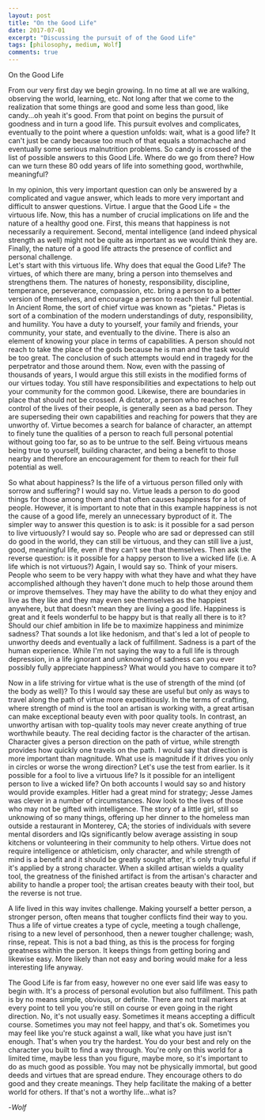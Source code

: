 ```yaml
---
layout: post
title: "On the Good Life"
date: 2017-07-01
excerpt: "Discussing the pursuit of of the Good Life"
tags: [philosophy, medium, Wolf]
comments: true
---
```


On the Good Life  
From our very first day we begin growing. In no time at all we are walking, observing the world, learning, etc. Not long after that we come to the realization that some things are good and some less than good, like candy...oh yeah it's good. From that point on begins the pursuit of goodness and in turn a good life. This pursuit evolves and complicates, eventually to the point where a question unfolds: wait, what is a good life? It can't just be candy because too much of that equals a stomachache and eventually some serious malnutrition problems. So candy is crossed of the list of possible answers to this Good Life. Where do we go from there? How can we turn these 80 odd years of life into something good, worthwhile, meaningful?  
In my opinion, this very important question can only be answered by a complicated and vague answer, which leads to more very important and difficult to answer questions. Virtue. I argue that the Good Life = the virtuous life. Now, this has a number of crucial implications on life and the nature of a healthy good one. First, this means that happiness is not necessarily a requirement. Second, mental intelligence (and indeed physical strength as well) might not be quite as important as we would think they are. Finally, the nature of a good life attracts the presence of conflict and personal challenge.  Let's start with this virtuous life. Why does that equal the Good Life? The virtues, of which there are many, bring a person into themselves and strengthens them. The natures of honesty, responsibility, discipline, temperance, perseverance, compassion, etc. bring a person to a better version of themselves, and encourage a person to reach their full potential. In Ancient Rome, the sort of chief virtue was known as "pietas." Pietas is sort of a combination of the modern understandings of duty, responsibility, and humility. You have a duty to yourself, your family and friends, your community, your state, and eventually to the divine. There is also an element of knowing your place in terms of capabilities. A person should not reach to take the place of the gods because he is man and the task would be too great. The conclusion of such attempts would end in tragedy for the perpetrator and those around them. Now, even with the passing of thousands of years, I would argue this still exists in the modified forms of our virtues today. You still have responsibilities and expectations to help out your community for the common good. Likewise, there are boundaries in place that should not be crossed. A dictator, a person who reaches for control of the lives of their people, is generally seen as a bad person. They are superseding their own capabilities and reaching for powers that they are unworthy of. Virtue becomes a search for balance of character, an attempt to finely tune the qualities of a person to reach full personal potential without going too far, so as to be untrue to the self. Being virtuous means being true to yourself, building character, and being a benefit to those nearby and therefore an encouragement for them to reach for their full potential as well.  
So what about happiness? Is the life of a virtuous person filled only with sorrow and suffering? I would say no. Virtue leads a person to do good things for those among them and that often causes happiness for a lot of people. However, it is important to note that in this example happiness is not the cause of a good life, merely an unnecessary byproduct of it. The simpler way to answer this question is to ask: is it possible for a sad person to live virtuously? I would say so. People who are sad or depressed can still do good in the world, they can still be virtuous, and they can still live a just, good, meaningful life, even if they can't see that themselves. Then ask the reverse question: is it possible for a happy person to live a wicked life (i.e. A life which is not virtuous?) Again, I would say so. Think of your misers. People who seem to be very happy with what they have and what they have accomplished although they haven't done much to help those around them or improve themselves. They may have the ability to do what they enjoy and live as they like and they may even see themselves as the happiest anywhere, but that doesn't mean they are living a good life. Happiness is great and it feels wonderful to be happy but is that really all there is to it? Should our chief ambition in life be to maximize happiness and minimize sadness? That sounds a lot like hedonism, and that's led a lot of people to unworthy deeds and eventually a lack of fulfillment. Sadness is a part of the human experience. While I'm not saying the way to a full life is through depression, in a life ignorant and unknowing of sadness can you ever possibly fully appreciate happiness? What would you have to compare it to?  
Now in a life striving for virtue what is the use of strength of the mind (of the body as well)? To this I would say these are useful but only as ways to travel along the path of virtue more expeditiously. In the terms of crafting, where strength of mind is the tool an artisan is working with, a great artisan can make exceptional beauty even with poor quality tools. In contrast, an unworthy artisan with top-quality tools may never create anything of true worthwhile beauty. The real deciding factor is the character of the artisan. Character gives a person direction on the path of virtue, while strength provides how quickly one travels on the path. I would say that direction is more important than magnitude. What use is magnitude if it drives you only in circles or worse the wrong direction? Let's use the test from earlier. Is it possible for a fool to live a virtuous life? Is it possible for an intelligent person to live a wicked life? On both accounts I would say so and history would provide examples. Hitler had a great mind for strategy; Jesse James was clever in a number of circumstances. Now look to the lives of those who may not be gifted with intelligence. The story of a little girl, still so unknowing of so many things, offering up her dinner to the homeless man outside a restaurant in Monterey, CA; the stories of individuals with severe mental disorders and IQs significantly below average assisting in soup kitchens or volunteering in their community to help others. Virtue does not require intelligence or athleticism, only character, and while strength of mind is a benefit and it should be greatly sought after, it's only truly useful if it's applied by a strong character. When a skilled artisan wields a quality tool, the greatness of the finished artifact is from the artisan's character and ability to handle a proper tool; the artisan creates beauty with their tool, but the reverse is not true.  
A life lived in this way invites challenge. Making yourself a better person, a stronger person, often means that tougher conflicts find their way to you. Thus a life of virtue creates a type of cycle, meeting a tough challenge, rising to a new level of personhood, then a newer tougher challenge; wash, rinse, repeat. This is not a bad thing, as this is the process for forging greatness within the person. It keeps things from getting boring and likewise easy. More likely than not easy and boring would make for a less interesting life anyway.  

The Good Life is far from easy, however no one ever said life was easy to begin with. It's a process of personal evolution but also fulfillment. This path is by no means simple, obvious, or definite. There are not trail markers at every point to tell you you're still on course or even going in the right direction. No, it's not usually easy. Sometimes it means accepting a difficult course. Sometimes you may not feel happy, and that's ok. Sometimes you may feel like you're stuck against a wall, like what you have just isn't enough. That's when you try the hardest. You do your best and rely on the character you built to find a way through. You're only on this world for a limited time, maybe less than you figure, maybe more, so it's important to do as much good as possible. You may not be physically immortal, but good deeds and virtues that are spread endure. They encourage others to do good and they create meanings. They help facilitate the making of a better world for others. If that's not a worthy life...what is?  
-*Wolf*